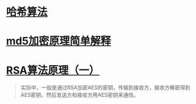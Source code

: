 # [哈希算法](https://blog.csdn.net/liushengxi_root/article/details/86571193)
# [md5加密原理简单解释](https://www.cnblogs.com/second-tomorrow/p/9129043.html)

# [RSA算法原理（一）](http://www.ruanyifeng.com/blog/2013/06/rsa_algorithm_part_one.html)

> 实际中，一般是通过RSA加密AES的密钥，传输到接收方，接收方解密得到AES密钥，然后发送方和接收方用AES密钥来通信。


